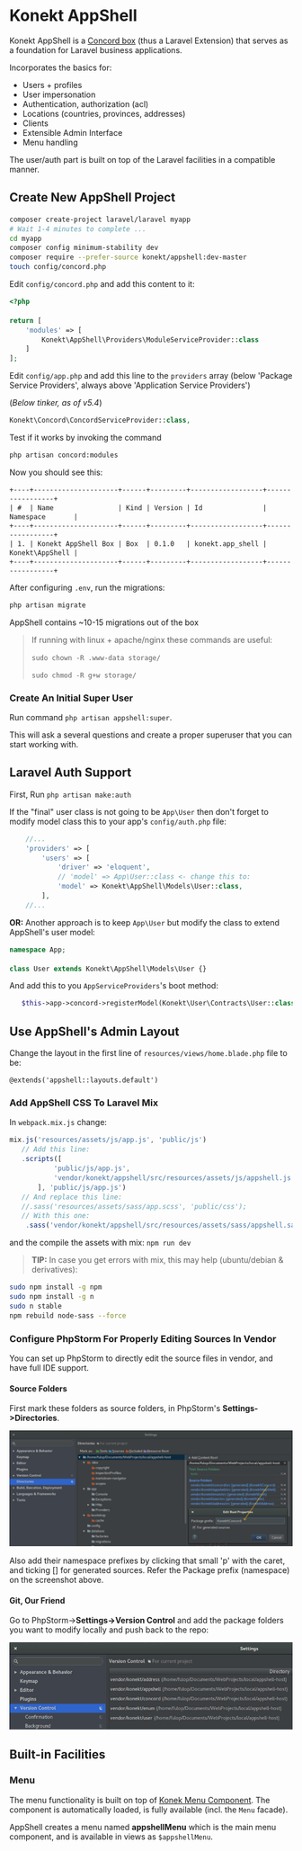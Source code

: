 # Konekt AppShell

Konekt AppShell is a [Concord box](https://github.com/artkonekt/concord/blob/master/docs/boxes.md) (thus a Laravel Extension) that serves as a foundation for Laravel business applications.

Incorporates the basics for:

- Users + profiles
- User impersonation
- Authentication, authorization (acl)
- Locations (countries, provinces, addresses)
- Clients
- Extensible Admin Interface
- Menu handling

The user/auth part is built on top of the Laravel facilities in a compatible manner.

## Create New AppShell Project

```bash
composer create-project laravel/laravel myapp
# Wait 1-4 minutes to complete ...
cd myapp
composer config minimum-stability dev
composer require --prefer-source konekt/appshell:dev-master
touch config/concord.php
```

Edit `config/concord.php` and add this content to it:

```php
<?php

return [
    'modules' => [
        Konekt\AppShell\Providers\ModuleServiceProvider::class
    ]
];
```

Edit `config/app.php` and add this line to the `providers` array (below 'Package Service Providers', always above 'Application Service Providers')

(_Below tinker, as of v5.4_)

```php
Konekt\Concord\ConcordServiceProvider::class,
```

Test if it works by invoking the command

```bash
php artisan concord:modules
```

Now you should see this:

```
+----+---------------------+------+---------+------------------+-----------------+
| #  | Name                | Kind | Version | Id               | Namespace       |
+----+---------------------+------+---------+------------------+-----------------+
| 1. | Konekt AppShell Box | Box  | 0.1.0   | konekt.app_shell | Konekt\AppShell |
+----+---------------------+------+---------+------------------+-----------------+
```

After configuring `.env`, run the migrations:

```bash
php artisan migrate
```

AppShell contains ~10-15 migrations out of the box

> If running with linux + apache/nginx these commands are useful:
>
> `sudo chown -R .www-data storage/`
>
> `sudo chmod -R g+w storage/`

### Create An Initial Super User

Run command `php artisan appshell:super`.

This will ask a several questions and create a proper superuser that you can start working with.

## Laravel Auth Support

First, Run `php artisan make:auth`

If the "final" user class is not going to be `App\User` then don't forget to modify model class this to your app's `config/auth.php` file:
```php
    //...
    'providers' => [
        'users' => [
            'driver' => 'eloquent',
            // 'model' => App\User::class <- change this to:
            'model' => Konekt\AppShell\Models\User::class,
        ],
    //...
```
**OR:**
Another approach is to keep `App\User` but modify the class to extend AppShell's user model:

```php
namespace App;

class User extends Konekt\AppShell\Models\User {}
```

And add this to you `AppServiceProviders`'s boot method:

```php
   $this->app->concord->registerModel(Konekt\User\Contracts\User::class, \App\User::class);
```

## Use AppShell's Admin Layout

Change the layout in the first line of `resources/views/home.blade.php` file to be:

```blade
@extends('appshell::layouts.default')
```

### Add AppShell CSS To Laravel Mix

In `webpack.mix.js` change:
```js
mix.js('resources/assets/js/app.js', 'public/js')
   // Add this line:
   .scripts([
           'public/js/app.js',
           'vendor/konekt/appshell/src/resources/assets/js/appshell.js'
       ], 'public/js/app.js')
   // And replace this line:
   //.sass('resources/assets/sass/app.scss', 'public/css');
   // With this one:
    .sass('vendor/konekt/appshell/src/resources/assets/sass/appshell.sass', 'public/css');
```

and the compile the assets with mix: `npm run dev`

> **TIP:** In case you get errors with mix, this may help (ubuntu/debian & derivatives):
```bash
sudo npm install -g npm
sudo npm install -g n
sudo n stable
npm rebuild node-sass --force
```


### Configure PhpStorm For Properly Editing Sources In Vendor

You can set up PhpStorm to directly edit the source files in vendor, and have full IDE support.

#### Source Folders
First mark these folders as source folders, in PhpStorm's **Settings->Directories**.

![Source Folders](docs/phpstorm-source-folders.jpg)

Also add their namespace prefixes by clicking that small 'p' with the caret, and ticking [] for generated sources. Refer the Package prefix (namespace) on the screenshot above.

#### Git, Our Friend

Go to PhpStorm->**Settings->Version Control** and add the package folders you want to modify locally and push back to the repo:

![Source Folders](docs/phpstorm-vcs-folders.jpg)


## Built-in Facilities

### Menu

The menu functionality is built on top of [Konek Menu Component](https://github.com/artkonekt/menu). The component is automatically loaded, is fully available (incl. the `Menu` facade).

AppShell creates a menu named **appshellMenu** which is the main menu component, and is available in views as `$appshellMenu`.

